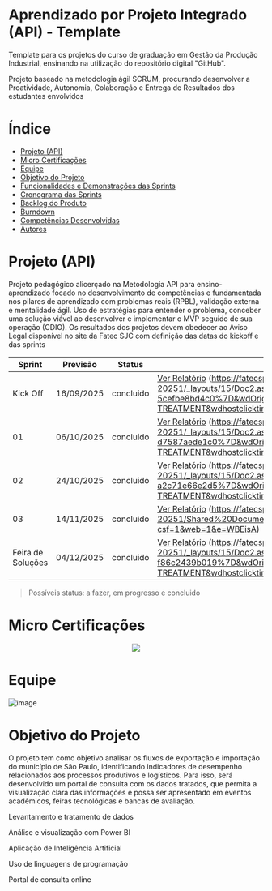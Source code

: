 # Aprendizado por Projeto Integrado (API) - Template
Template para os projetos do curso de graduação em Gestão da Produção Industrial, ensinando na utilização do repositório digital "GitHub".

Projeto baseado na metodologia ágil SCRUM, procurando desenvolver a Proatividade, Autonomia, Colaboração e Entrega de Resultados dos estudantes envolvidos

# Índice
* [Projeto (API)](#projeto-api)
* [Micro Certificações](#micro-certificações)
* [Equipe](#equipe)
* [Objetivo do Projeto](#objetivo-do-projeto)
* [Funcionalidades e Demonstrações das Sprints](#funcionalidades-e-demonstrações-das-sprints)
* [Cronograma das Sprints](#cronograma-das-sprints)
* [Backlog do Produto](#backlog-do-produto)
* [Burndown](#burndown)
* [Competências Desenvolvidas](#competências-desenvolvidas)
* [Autores](#autores)

# Projeto (API) 
Projeto pedagógico alicerçado na Metodologia API para ensino-aprendizado focado no desenvolvimento de competências e fundamentada nos pilares de aprendizado com problemas reais (RPBL), validação externa e mentalidade ágil. 
Uso de estratégias para entender o problema, conceber uma solução viável ao desenvolver e implementar o MVP seguido de sua operação (CDIO). 
Os resultados dos projetos devem obedecer ao Aviso Legal disponível no site da Fatec SJC com definição das datas do kickoff e das sprints

Sprint | Previsão | Status| Histórico|
|------|--------|------|--------|
|Kick Off | 16/09/2025 | concluido| [Ver Relatório](https://fatecsjc-prd.azurewebsites.net/downloads/estagio/modelo_relatorio_estagio_gpi.docx) (https://fatecspgov.sharepoint.com/:w:/r/sites/PIIGPI-G2-20251/_layouts/15/Doc2.aspx?action=edit&sourcedoc=%7Bdd672a57-35b2-424b-8324-5cefbe8bd4c0%7D&wdOrigin=TEAMS-WEB.teamsSdk_ns.rwc&wdExp=TEAMS-TREATMENT&wdhostclicktime=1750865937202&web=1)| 
|01 | 06/10/2025 | concluido| [Ver Relatório](https://fatecsjc-prd.azurewebsites.net/downloads/estagio/modelo_relatorio_estagio_gpi.docx) (https://fatecspgov.sharepoint.com/:p:/r/sites/PIIGPI-G2-20251/_layouts/15/Doc2.aspx?action=edit&sourcedoc=%7Badf040de-7554-4ee8-ba16-d7587aede1c0%7D&wdOrigin=TEAMS-WEB.teamsSdk_ns.rwc&wdExp=TEAMS-TREATMENT&wdhostclicktime=1750872917007&web=1)| 
|02|  24/10/2025| concluido |[Ver Relatório](https://fatecsjc-prd.azurewebsites.net/downloads/estagio/modelo_relatorio_estagio_gpi.docx) (https://fatecspgov.sharepoint.com/sites/PIIGPI-G2-20251/_layouts/15/Doc2.aspx?action=edit&sourcedoc=%7B9d094aed-cc77-451e-a45b-a2c71e66e2d5%7D&wdOrigin=TEAMS-WEB.teamsSdk_ns.rwc&wdExp=TEAMS-TREATMENT&wdhostclicktime=1750872985445&web=1)| 
|03| 14/11/2025 | concluido|[Ver Relatório](https://fatecsjc-prd.azurewebsites.net/downloads/estagio/modelo_relatorio_estagio_gpi.docx) (https://fatecspgov.sharepoint.com/:u:/r/sites/PIIGPI-G2-20251/Shared%20Documents/General/Sprint%203/power%20bi%20do%20indicadores.pbix?csf=1&web=1&e=WBEisA)| 
|Feira de Soluções| 04/12/2025 |concluido |[Ver Relatório](https://fatecsjc-prd.azurewebsites.net/downloads/estagio/modelo_relatorio_estagio_gpi.docx) (https://fatecspgov.sharepoint.com/:p:/r/sites/PIIGPI-G2-20251/_layouts/15/Doc2.aspx?action=edit&sourcedoc=%7B38618786-e218-4d30-a8a8-f86c2439b019%7D&wdOrigin=TEAMS-WEB.teamsSdk_ns.rwc&wdExp=TEAMS-TREATMENT&wdhostclicktime=1750873061156&web=1)| 

> Possíveis status: a fazer, em progresso e concluido

# Micro Certificações
<p align="center">
 <img src="https://img.shields.io/badge/STATUS-EM_PROGRESSO-yellow"/>
</p>

# Equipe
![image](https://github.com/user-attachments/assets/5e90f78e-1f50-4bd5-975f-953dcde8c9d3)

# Objetivo do Projeto
O projeto tem como objetivo analisar os fluxos de exportação e importação do município de São Paulo, identificando indicadores de desempenho relacionados aos processos produtivos e logísticos. Para isso, será desenvolvido um portal de consulta com os dados tratados, que permita a visualização clara das informações e possa ser apresentado em eventos acadêmicos, feiras tecnológicas e bancas de avaliação.

Levantamento e tratamento de dados

Análise e visualização com Power BI

Aplicação de Inteligência Artificial

Uso de linguagens de programação

Portal de consulta online

